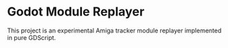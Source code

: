 # Godot Module Replayer

This project is an experimental Amiga tracker module replayer implemented in pure GDScript.
